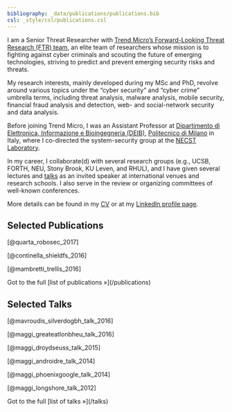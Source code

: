 ```yaml
---
bibliography: _data/publications/publications.bib
csl: _style/csl/publications.csl
---
```


I am a Senior Threat Researcher with [Trend Micro’s Forward-Looking Threat
Research (FTR)
team](http://www.trendmicro.com/vinfo/us/security/research-and-analysis/), an
elite team of researchers whose mission is to fighting against cyber criminals
and scouting the future of emerging technologies, striving to predict and
prevent emerging security risks and threats.

My research interests, mainly developed during my MSc and PhD, revolve around
various topics under the “cyber security” and “cyber crime” umbrella terms,
including threat analysis, malware analysis, mobile security, financial fraud
analysis and detection, web- and social-network security and data analysis.

Before joining Trend Micro, I was an Assistant Professor at
[Dipartimento di Elettronica, Informazione e Bioingegneria
(DEIB)](http://www.deib.polimi.it), [Politecnico di Milano](http://polimi.it)
in Italy, where I co-directed the system-security group at the [NECST
Laboratory](http://necst.it).

In my career, I collaborate(d) with several research groups (e.g., UCSB, FORTH,
NEU, Stony Brook, KU Leven, and RHUL), and I have given several lectures and
[talks](/talks) as an invited speaker at international venues and research
schools. I also serve in the review or organizing committees of well-known
conferences.

More details can be found in my [CV](http://cv.maggi.cc) or at my [LinkedIn
profile page](https://linkedin.com/in/phretor).

## Selected Publications
[@quarta_robosec_2017]

[@continella_shieldfs_2016]

[@mambretti_trellis_2016]

<p class="text-right">Got to the full [list of publications &raquo;](/publications)</p>

## Selected Talks
[@mavroudis_silverdogbh_talk_2016]

[@maggi_greateatlonbheu_talk_2016]

[@maggi_droydseuss_talk_2015]

[@maggi_androidre_talk_2014]

[@maggi_phoenixgoogle_talk_2014]

[@maggi_longshore_talk_2012]

<p class="text-right">Got to the full [list of talks &raquo;](/talks)</p>
